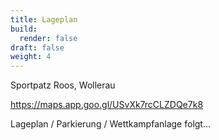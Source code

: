```yaml
---
title: Lageplan
build:
  render: false
draft: false
weight: 4
---
```

Sportpatz Roos, Wollerau

https://maps.app.goo.gl/USvXk7rcCLZDQe7k8

Lageplan / Parkierung / Wettkampfanlage folgt...
